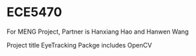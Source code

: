 # ECE5470

For MENG Project, Partner is Hanxiang Hao and Hanwen Wang

Project title EyeTracking
Packge includes OpenCV
